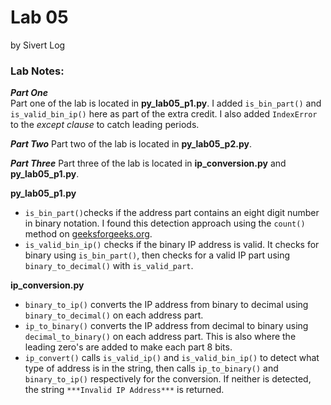 # Lab 05
by Sivert Log
### Lab Notes:

***Part One***  
Part one of the lab is located in **py_lab05_p1.py**.
I added `is_bin_part()` and `is_valid_bin_ip()` here as part of the extra credit.
I also added `IndexError` to the *except clause* to catch leading periods.

***Part Two***
Part two of the lab is located in **py_lab05_p2.py**.

***Part Three***
Part three of the lab is located in **ip_conversion.py** and **py_lab05_p1.py**.  

**py_lab05_p1.py**  
- `is_bin_part()`checks if the address part contains an eight digit number in binary notation.
I found this detection approach using the `count()` method on [geeksforgeeks.org](https://www.geeksforgeeks.org/python-check-if-a-given-string-is-binary-string-or-not/).
- `is_valid_bin_ip()` checks if the binary IP address is valid.
It checks for binary using `is_bin_part()`, then checks for a valid IP part using `binary_to_decimal()` with `is_valid_part`.

**ip_conversion.py**
- `binary_to_ip()` converts the IP address from binary to decimal
using `binary_to_decimal()` on each address part.
- `ip_to_binary()` converts the IP address from decimal to binary
using `decimal_to_binary()` on each address part. This is also where the leading zero's
are added to make each part 8 bits.
-  `ip_convert()` calls `is_valid_ip()` and `is_valid_bin_ip()`
to detect what type of address is in the string, then calls `ip_to_binary()`
and `binary_to_ip()` respectively for the conversion. If neither is detected, the string `***Invalid IP Address***`
is returned.